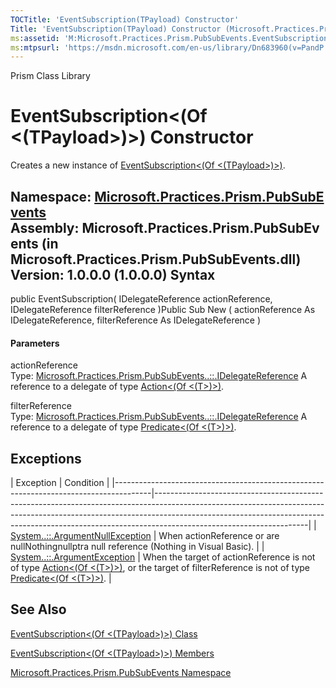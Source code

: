 ```yaml
---
TOCTitle: 'EventSubscription(TPayload) Constructor'
Title: 'EventSubscription(TPayload) Constructor (Microsoft.Practices.Prism.PubSubEvents)'
ms:assetid: 'M:Microsoft.Practices.Prism.PubSubEvents.EventSubscription\`1.\#ctor(Microsoft.Practices.Prism.PubSubEvents.IDelegateReference,Microsoft.Practices.Prism.PubSubEvents.IDelegateReference)'
ms:mtpsurl: 'https://msdn.microsoft.com/en-us/library/Dn683960(v=PandP.50)'
---
```


Prism Class Library

EventSubscription&lt;(Of &lt;(TPayload&gt;)&gt;) Constructor
============================================================

Creates a new instance of [EventSubscription&lt;(Of &lt;(TPayload&gt;)&gt;)](https://msdn.microsoft.com/t:microsoft.practices.prism.pubsubevents.eventsubscription%601).

**Namespace:** [Microsoft.Practices.Prism.PubSubEvents](https://msdn.microsoft.com/n:microsoft.practices.prism.pubsubevents)
**Assembly:** Microsoft.Practices.Prism.PubSubEvents (in Microsoft.Practices.Prism.PubSubEvents.dll) Version: 1.0.0.0 (1.0.0.0)
Syntax
------

<span id="syntaxToggle"></span>public EventSubscription( IDelegateReference actionReference, IDelegateReference filterReference )Public Sub New ( actionReference As IDelegateReference, filterReference As IDelegateReference )
#### Parameters

actionReference  
Type: [Microsoft.Practices.Prism.PubSubEvents..::.IDelegateReference](https://msdn.microsoft.com/t:microsoft.practices.prism.pubsubevents.idelegatereference)
A reference to a delegate of type [Action&lt;(Of &lt;(T&gt;)&gt;)](http://msdn2.microsoft.com/en-us/library/018hxwa8).

<!-- -->

filterReference  
Type: [Microsoft.Practices.Prism.PubSubEvents..::.IDelegateReference](https://msdn.microsoft.com/t:microsoft.practices.prism.pubsubevents.idelegatereference)
A reference to a delegate of type [Predicate&lt;(Of &lt;(T&gt;)&gt;)](http://msdn2.microsoft.com/en-us/library/bfcke1bz).

Exceptions
----------

<span id="exceptionsToggle"></span>
| Exception                                                                             | Condition                                                                                                                                                                                                                                                                      |
|---------------------------------------------------------------------------------------|--------------------------------------------------------------------------------------------------------------------------------------------------------------------------------------------------------------------------------------------------------------------------------|
| [System..::.ArgumentNullException](http://msdn2.microsoft.com/en-us/library/27426hcy) | When actionReference or are nullNothingnullptra null reference (Nothing in Visual Basic).                                                                                                                                                                                      |
| [System..::.ArgumentException](http://msdn2.microsoft.com/en-us/library/3w1b3114)     | When the target of actionReference is not of type [Action&lt;(Of &lt;(T&gt;)&gt;)](http://msdn2.microsoft.com/en-us/library/018hxwa8), or the target of filterReference is not of type [Predicate&lt;(Of &lt;(T&gt;)&gt;)](http://msdn2.microsoft.com/en-us/library/bfcke1bz). |

See Also
--------

<span id="seeAlsoToggle"></span>
[EventSubscription&lt;(Of &lt;(TPayload&gt;)&gt;) Class](https://msdn.microsoft.com/t:microsoft.practices.prism.pubsubevents.eventsubscription%601)

[EventSubscription&lt;(Of &lt;(TPayload&gt;)&gt;) Members](https://msdn.microsoft.com/allmembers.t:microsoft.practices.prism.pubsubevents.eventsubscription%601)

[Microsoft.Practices.Prism.PubSubEvents Namespace](https://msdn.microsoft.com/n:microsoft.practices.prism.pubsubevents)

